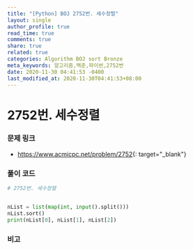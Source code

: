 ```yaml
---
title: "[Python] BOJ 2752번. 세수정렬"
layout: single
author_profile: true
read_time: true
comments: true
share: true
related: true
categories: Algorithm BOJ sort Bronze
meta_keywords: 알고리즘,백준,파이썬,2752번
date: 2020-11-30 04:41:53 -0400
last_modified_at: 2020-11-30T04:41:53+08:00
---
```


# 2752번. 세수정렬

### 문제 링크
- <https://www.acmicpc.net/problem/2752>{: target="\_blank"}

### 풀이 코드

```python
# 2752번. 세수정렬


nList = list(map(int, input().split()))
nList.sort()
print(nList[0], nList[1], nList[2])
```

### 비고